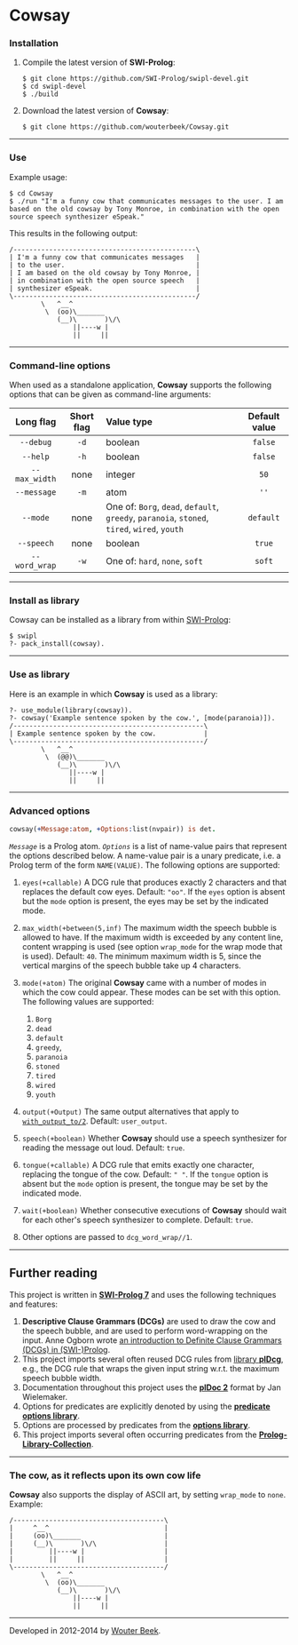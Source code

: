 # Cowsay

### Installation

  1.  Compile the latest version of **SWI-Prolog**:
      ~~~shell
      $ git clone https://github.com/SWI-Prolog/swipl-devel.git
      $ cd swipl-devel
      $ ./build
      ~~~

  2.  Download the latest version of **Cowsay**:
      ~~~shell
      $ git clone https://github.com/wouterbeek/Cowsay.git
      ~~~

---

### Use

Example usage:
~~~shell
$ cd Cowsay
$ ./run "I'm a funny cow that communicates messages to the user. I am based on the old cowsay by Tony Monroe, in combination with the open source speech synthesizer eSpeak."
~~~

This results in the following output:
~~~
/----------------------------------------------\
| I'm a funny cow that communicates messages   |
| to the user.                                 |
| I am based on the old cowsay by Tony Monroe, |
| in combination with the open source speech   |
| synthesizer eSpeak.                          |
\----------------------------------------------/
        \   ^__^
         \  (oo)\_______
            (__)\       )\/\
                ||----w |
                ||     ||
~~~

---

### Command-line options

When used as a standalone application, **Cowsay** supports the following
options that can be given as command-line arguments:

| **Long flag** | **Short flag** | **Value type** | **Default value** |
|:-------------:|:--------------:|:---------------|:-----------------:|
| `--debug`     | `-d`           | boolean        | `false`           |
| `--help`      | `-h`           | boolean        | `false`           |
| `--max_width` | none           | integer        | `50`              |
| `--message`   | `-m`           | atom           | `''`              |
| `--mode`      | none           | One of: `Borg`, `dead`, `default`, `greedy`, `paranoia`, `stoned`, `tired`, `wired`, `youth` | `default` |
| `--speech`    | none           | boolean        | `true`            |
| `--word_wrap` | `-w`           | One of: `hard`, `none`, `soft` | `soft`    |

---

### Install as library

Cowsay can be installed as a library from within
 [SWI-Prolog](http://www.swi-prolog.org/):
~~~shell
$ swipl
?- pack_install(cowsay).
~~~

---

### Use as library

Here is an example in which **Cowsay** is used as a library:
~~~shell
?- use_module(library(cowsay)).
?- cowsay('Example sentence spoken by the cow.', [mode(paranoia)]).
/------------------------------------------------\
| Example sentence spoken by the cow.            |
\------------------------------------------------/
        \   ^__^
         \  (@@)\_______
            (__)\       )\/\
               ||----w |
               ||     ||
~~~

---

### Advanced options

~~~prolog
cowsay(+Message:atom, +Options:list(nvpair)) is det.
~~~

*`Message`* is a Prolog atom.
*`Options`* is a list of name-value pairs that represent
 the options described below.
A name-value pair is a unary predicate,
 i.e. a Prolog term of the form `NAME(VALUE)`.
The following options are supported:

  1. `eyes(+callable)`
     A DCG rule that produces exactly 2 characters
      and that replaces the default cow eyes.
     Default: `"oo"`.
     If the `eyes` option is absent but the `mode` option is present,
     the eyes may be set by the indicated mode.

  2. `max_width(+between(5,inf)`
     The maximum width the speech bubble is allowed to have.
     If the maximum width is exceeded by any content line,
      content wrapping is used (see option `wrap_mode`
      for the wrap mode that is used).
     Default: `40`.
     The minimum maximum width is 5, since the vertical margins of
      the speech bubble take up 4 characters.

  3. `mode(+atom)`
     The original **Cowsay** came with a number of modes in which the cow
     could appear. These modes can be set with this option.
     The following values are supported:
       1. `Borg`
       2. `dead`
       3. `default`
       4. `greedy`,
       5. `paranoia`
       6. `stoned`
       7. `tired`
       8. `wired`
       9. `youth`

  4. `output(+Output)`
     The same output alternatives that apply to
      [`with_output_to/2`](http://www.swi-prolog.org/pldoc/doc_for?object=with_output_to/2).
     Default: `user_output`.

  5. `speech(+boolean)`
     Whether **Cowsay** should use a speech synthesizer for reading
      the message out loud.
     Default: `true`.

  6. `tongue(+callable)`
     A DCG rule that emits exactly one character, replacing the tongue of the cow.
     Default: `" "`.
     If the `tongue` option is absent but the `mode` option is present,
      the tongue may be set by the indicated mode.

  7. `wait(+boolean)`
     Whether consecutive executions of **Cowsay** should wait
      for each other's speech synthesizer to complete.
     Default: `true`.

  8. Other options are passed to `dcg_word_wrap//1`.

---

## Further reading

This project is written in [**SWI-Prolog 7**](http://www.swi-prolog.org/)
 and uses the following techniques and features:

  1. **Descriptive Clause Grammars (DCGs)** are used to draw
      the cow and the speech bubble, and are used to perform word-wrapping
      on the input.
     Anne Ogborn wrote
      [an introduction to Definite Clause Grammars (DCGs) in (SWI-)Prolog](http://www.pathwayslms.com/swipltuts/dcg/).
  2. This project imports several often reused DCG rules from
      [library **plDcg**](https://github.com/wouterbeek/plDcg.git),
      e.g., the DCG rule that wraps the given input string w.r.t.
      the maximum speech bubble width.
  3. Documentation throughout this project uses the
      [**plDoc 2**](http://www.swi-prolog.org/pldoc/package/pldoc.html)
      format by Jan Wielemaker.
  3. Options for predicates are explicitly denoted by using the
      [**predicate options library**](http://www.swi-prolog.org/pldoc/man?section=predicate_options).
  4. Options are processed by predicates from the
      [**options library**](http://www.swi-prolog.org/pldoc/man?section=option).
  5. This project imports several often occurring predicates from the
      [**Prolog-Library-Collection**](https://github.com/wouterbeek/Prolog-Library-Collection.git).

---

### The cow, as it reflects upon its own cow life

**Cowsay** also supports the display of ASCII art,
 by setting `wrap_mode` to `none`. Example:

~~~
/--------------------------------------\
|     ^__^                             |
|     (oo)\_______                     |
|     (__)\       )\/\                 |
|         ||----w |                    |
|         ||     ||                    |
\--------------------------------------/
        \   ^__^
         \  (oo)\_______
            (__)\       )\/\
                ||----w |
                ||     ||
~~~

---

Developed in 2012-2014 by [Wouter Beek](http://www.wouterbeek.com).
